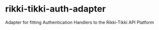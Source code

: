 rikki-tikki-auth-adapter
========================

Adapter for fitting Authentication Handlers to the Rikki-Tikki API Platform
